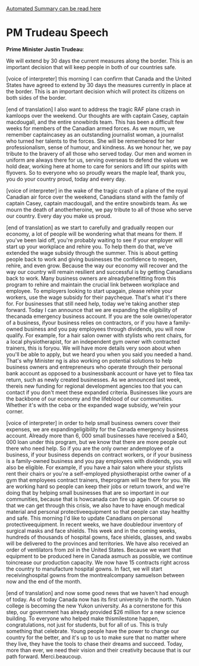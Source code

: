 [Automated Summary can be read here](./trudeau_summary.md)

# PM Trudeau Speech



**Prime Minister Justin Trudeau**:

We will extend by 30 days the current measures along the border.
This is an important decision that will keep people in both of our countries safe.
 

[voice of interpreter] this morning I can confirm that Canada and the United States have agreed to extend by 30 days the measures currently in place at the border.
This is an important decision which will protect its citizens on both sides of the border.


[end of translation] I also want to address the tragic RAF plane crash in kamloops over the weekend.
Our thoughts are with captain Casey, captain macdougall, and the entire snowbirds team.
This has been a difficult few weeks for members of the Canadian armed forces.
As we mourn, we remember captaincasey as an outstanding journalist woman, a journalist who turned her talents to the forces.
She will be remembered for her professionalism, sense of humour, and kindness.
As we honour her, we pay tribute to the bravery of all those who served today.
Our men and women in uniform are always there for us, serving overseas to defend the values we hold dear, working here at home to care for seniors and lift our spirits with flyovers.
So to everyone who so proudly wears the maple leaf, thank you, you do your country proud, today and every day.
 

[voice of interpreter] in the wake of the tragic crash of a plane of the royal Canadian air force over the weekend, Canadians stand with the family of captain Casey, captain macdougall, and the entire snowbirds team.
As we mourn the death of anotherheroine, we pay tribute to all of those who serve our country.
Every day you make us proud.


[end of translation] as we start to carefully and gradually reopen our economy, a lot of people will be wondering what that means for them.
If you've been laid off, you're probably waiting to see if your employer will start up your workplace and rehire you.
To help them do that, we've extended the wage subsidy through the summer.
This is about getting people back to work and giving businesses the confidence to reopen, rehire, and even grow.
Because the way our economy will recover and the way our country will remain resilient and successful is by getting Canadians back to work.
Many business owners are alreadybenefitting from this program to rehire and maintain the crucial link between workplace and employee.
To employers looking to start upagain, please rehire your workers, use the wage subsidy for their paycheque.
That's what it's there for.
For businesses that still need help, today we're taking another step forward.
Today I can announce that we are expanding the eligibility of thecanada emergency business account.
If you are the sole owner/operator of a business, ifyour business relies on contractors, or if you have a family-owned business and you pay employees through dividends, you will now qualify.
For example, for a hair salon owner with stylists who rent chairs, for a local physiotherapist, for an independent gym owner with contracted trainers, this is foryou.
We will have more details very soon about when you'll be able to apply, but we heard you when you said you needed a hand.
That's why Minister ng is also working on potential solutions to help business owners and entrepreneurs who operate through their personal bank account as opposed to a businessbank account or have yet to filea tax return, such as newly created businesses.
As we announced last week, thereis new funding for regional development agencies too that you can contact if you don't meet these expanded criteria.
Businesses like yours are the backbone of our economy and the lifeblood of our communities.
Whether it's with the ceba or the expanded wage subsidy, we'rein your corner.
 

[voice of interpreter] in order to help small business owners cover their expenses, we are expandingeligibility for the Canada emergency business account.
Already more than 6, 000 small businesses have received a $40, 000 loan under this program, but we know that there are more people out there who need help.
So if you are the only owner andemployee of a business, if your business depends on contract workers, or if your business is a family-owned business and you pay employees with dividends, you will also be eligible.
For example, if you have a hair salon where your stylists rent their chairs or you're a self-employed physiotherapist orthe owner of a gym that employees contract trainers, theprogram will be there for you.
We are working hard so people can keep their jobs or return towork, and we're doing that by helping small businesses that are so important in our communities, because that is howcanada can fire up again.
Of course so that we can get through this crisis, we also have to have enough medical material and personal protectiveequipment so that people can stay healthy and safe.
This morning I'd like to update Canadians on personal protectiveequipment.
In recent weeks, we have doubledour inventory of surgical masks and face shields.
This week and in the coming weeks, hundreds of thousands of hospital gowns, face shields, glasses, and swabs will be delivered to the provinces and territories.
We have also received an order of ventilators from zol in the United States.
Because we want that equipment to be produced here in Canada asmuch as possible, we continue toincrease our production capacity.
We now have 15 contracts right across the country to manufacture hospital gowns.
In fact, we will start receivinghospital gowns from the montrealcompany samuelson between now and the end of the month.


[end of translation] and now some good news that we haven't had enough of today.
As of today Canada now has its first university in the north.
Yukon college is becoming the new Yukon university.
As a cornerstone for this step, our government has already provided $26 million for a new science building.
To everyone who helped make thismilestone happen, congratulations, not just for students, but for all of us. This is truly something that celebrate.
Young people have the power to change our country for the better, and it's up to us to make sure that no matter where they live, they have the tools to chase their dreams and succeed.
Today, more than ever, we need their vision and their creativity because that is our path forward.
Merci.beaucoup.
